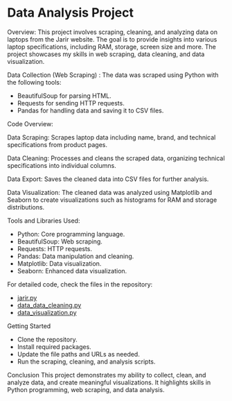 # Data Analysis Project

Overview:
This project involves scraping, cleaning, and analyzing data on laptops from the Jarir website. The goal is to provide insights into various laptop specifications, including RAM, storage, screen size and more. The project showcases my skills in web scraping, data cleaning, and data visualization.

Data Collection (Web Scraping) :
The data was scraped using Python with the following tools:
- BeautifulSoup for parsing HTML.
- Requests for sending HTTP requests.
- Pandas for handling data and saving it to CSV files.

Code Overview:

Data Scraping: Scrapes laptop data including name, brand, and technical specifications from product pages.

Data Cleaning: Processes and cleans the scraped data, organizing technical specifications into individual columns.

Data Export: Saves the cleaned data into CSV files for further analysis.

Data Visualization: The cleaned data was analyzed using Matplotlib and Seaborn to create visualizations such as histograms for RAM and storage distributions.


Tools and Libraries Used:
- Python: Core programming language.
- BeautifulSoup: Web scraping.
- Requests: HTTP requests.
- Pandas: Data manipulation and cleaning.
- Matplotlib: Data visualization.
- Seaborn: Enhanced data visualization.

For detailed code, check the files in the repository:

- [jarir.py](https://github.com/zainabkmal/Data_Analysis/blob/97130edf444b4f3990cc1af6d18fca3ba5009efa/jarir.py)
- [data_data_cleaning.py](https://github.com/zainabkmal/Data_Analysis/blob/0fe267c90d4c47ecb5f3829a9334f82aa786a217/jarir_data_cleaning.py)
- [data_visualization.py](https://github.com/zainabkmal/Data_Analysis/blob/818b7777bdb6565152bcfa5cb59e8e3d318ba0ba/data_%20visualization.py)

  
Getting Started
- Clone the repository.
- Install required packages.
- Update the file paths and URLs as needed.
- Run the scraping, cleaning, and analysis scripts.


Conclusion
This project demonstrates my ability to collect, clean, and analyze data, and create meaningful visualizations. It highlights skills in Python programming, web scraping, and data analysis.
